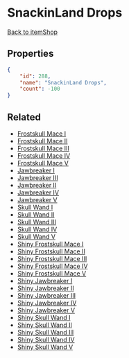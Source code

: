 # SnackinLand Drops

<no description available>

[Back to itemShop](../item-shops.md)

## Properties

```json
{
    "id": 288,
    "name": "SnackinLand Drops",
    "count": -100
}
```

## Related

- [Frostskull Mace I](../items/7921-frostskull-mace-i.md)
- [Frostskull Mace II](../items/7922-frostskull-mace-ii.md)
- [Frostskull Mace III](../items/7923-frostskull-mace-iii.md)
- [Frostskull Mace IV](../items/7924-frostskull-mace-iv.md)
- [Frostskull Mace V](../items/7925-frostskull-mace-v.md)
- [Jawbreaker I](../items/7926-jawbreaker-i.md)
- [Jawbreaker III](../items/7928-jawbreaker-iii.md)
- [Jawbreaker II](../items/7927-jawbreaker-ii.md)
- [Jawbreaker IV](../items/7929-jawbreaker-iv.md)
- [Jawbreaker V](../items/7930-jawbreaker-v.md)
- [Skull Wand I](../items/7931-skull-wand-i.md)
- [Skull Wand II](../items/7932-skull-wand-ii.md)
- [Skull Wand III](../items/7933-skull-wand-iii.md)
- [Skull Wand IV](../items/7934-skull-wand-iv.md)
- [Skull Wand V](../items/7935-skull-wand-v.md)
- [Shiny Frostskull Mace I](../items/7936-shiny-frostskull-mace-i.md)
- [Shiny Frostskull Mace II](../items/7937-shiny-frostskull-mace-ii.md)
- [Shiny Frostskull Mace III](../items/7938-shiny-frostskull-mace-iii.md)
- [Shiny Frostskull Mace IV](../items/7939-shiny-frostskull-mace-iv.md)
- [Shiny Frostskull Mace V](../items/7940-shiny-frostskull-mace-v.md)
- [Shiny Jawbreaker I](../items/7941-shiny-jawbreaker-i.md)
- [Shiny Jawbreaker II](../items/7942-shiny-jawbreaker-ii.md)
- [Shiny Jawbreaker III](../items/7943-shiny-jawbreaker-iii.md)
- [Shiny Jawbreaker IV](../items/7944-shiny-jawbreaker-iv.md)
- [Shiny Jawbreaker V](../items/7945-shiny-jawbreaker-v.md)
- [Shiny Skull Wand I](../items/7946-shiny-skull-wand-i.md)
- [Shiny Skull Wand II](../items/7947-shiny-skull-wand-ii.md)
- [Shiny Skull Wand III](../items/7948-shiny-skull-wand-iii.md)
- [Shiny Skull Wand IV](../items/7949-shiny-skull-wand-iv.md)
- [Shiny Skull Wand V](../items/7950-shiny-skull-wand-v.md)

